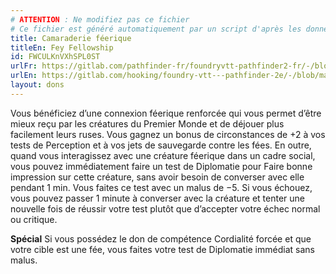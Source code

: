 ```yaml
---
# ATTENTION : Ne modifiez pas ce fichier
# Ce fichier est généré automatiquement par un script d'après les données du module Foundry VTT officiel et de sa traduction
title: Camaraderie féerique
titleEn: Fey Fellowship
id: FWCULKnVXhSPL0ST
urlFr: https://gitlab.com/pathfinder-fr/foundryvtt-pathfinder2-fr/-/blob/master/data/feats/FWCULKnVXhSPL0ST.htm
urlEn: https://gitlab.com/hooking/foundry-vtt---pathfinder-2e/-/blob/master/packs/data/feats.db/fey-fellowship.json
layout: dons
---
```

Vous bénéficiez d’une connexion féerique renforcée qui vous permet d’être mieux reçu par les créatures du Premier Monde et de déjouer plus facilement leurs ruses. Vous gagnez un bonus de circonstances de +2 à vos tests de Perception et à vos jets de sauvegarde contre les fées. En outre, quand vous interagissez avec une créature féerique dans un cadre social, vous pouvez immédiatement faire un test de Diplomatie pour Faire bonne impression sur cette créature, sans avoir besoin de converser avec elle pendant 1 min. Vous faites ce test avec un malus de −5. Si vous échouez, vous pouvez passer 1 minute à converser avec la créature et tenter une nouvelle fois de réussir votre test plutôt que d’accepter votre échec normal ou critique.

**Spécial** Si vous possédez le don de compétence Cordialité forcée et que votre cible est une fée, vous faites votre test de Diplomatie immédiat sans malus.
